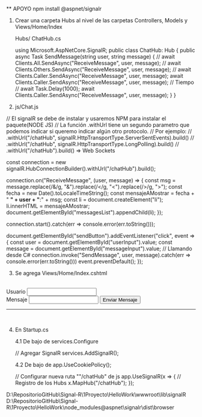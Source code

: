 ** APOYO
npm install @aspnet/signalr

1. Crear una carpeta Hubs al nivel de las carpetas Controllers, Models y Views/Home/Index
	
	Hubs/ ChatHub.cs
	
	using Microsoft.AspNetCore.SignalR;
	public class ChatHub: Hub
    {
        public async Task SendMessage(string user, string message)
        {
            // await Clients.All.SendAsync("ReceiveMessage", user, message);
            // await Clients.Others.SendAsync("ReceiveMessage", user, message);
            // await Clients.Caller.SendAsync("ReceiveMessage", user, message);
            await Clients.Caller.SendAsync("ReceiveMessage", user, message);
            // Tiempo
            // await Task.Delay(1000);
            await Clients.Caller.SendAsync("ReceiveMessage", user, message);
        }
    }

2. js/Chat.js
			
// El signalR se debe de instalar y usaremos NPM para instalar el paquete(NODE JS)
// La función .withUrl tiene un segundo parametro que podemos indicar si queremo indicar algún otro protocolo. 
// Por ejemplo: 
//    .withUrl("/chatHub", signalR.HttpTransportType.ServerSentEvents).build()
//    .withUrl("/chatHub", signalR.HttpTransportType.LongPolling).build()
//    .withUrl("/chatHub").build() => Web Sockets

const connection = new signalR.HubConnectionBuilder().withUrl("/chatHub").build();

connection.on("ReceiveMessage", (user, message) => {
    const msg = message.replace(/&/g, "&amp;").replace(/</g, "&lt;").replace(/>/g, "&gt;");
    const fecha = new Date().toLocaleTimeString();
    const mensajeAMostrar = fecha + " <strong>" + user + "</strong>:" + msg;
    const li = document.createElement("li");
    li.innerHTML = mensajeAMostrar;
    document.getElementById("messagesList").appendChild(li);
});

connection.start().catch(err => console.error(err.toString()));

document.getElementById("sendButton").addEventListener("click", event => {
    const user = document.getElementById("userInput").value;
    const message = document.getElementById("messageInput").value;
    // Llamando desde C#
    connection.invoke("SendMessage", user, message).catch(err => console.error(err.toString()))
    event.preventDefault();
});

3. Se agrega Views/Home/Index.cshtml
<div class="row">
    <div class="col-6">&nbsp;</div>
    <div class="col-6">
        Usuario <input type="text" id="userInput" />
        <br />
        Mensaje <input type="text" id="messageInput" />
        <input type="button" id="sendButton" value="Enviar Mensaje" />
    </div>
</div>

<div class="row">
    <div class="col-12">
        <hr />
    </div>
</div>

<div class="row">
    <div class="col-6">&nbsp;</div>
    <div class="col-6">
        <ul id="messagesList"></ul>
    </div>
</div>


<script src="~/lib/signalR/signalr.js"></script>
<script src="~/js/chat.js"></script>

4. En Startup.cs

	4.1 De bajo de services.Configure<CookiePolicyOptions>
	
	// Agregar SignalR
    services.AddSignalR();
	
	4.2 De bajo de app.UseCookiePolicy();
	
	// Configurar nueva ruta ""/chatHub" de js
	app.UseSignalR(x =>
	{
		// Registro de los Hubs
		x.MapHub<ChatHub>("/chatHub");
	});

D:\RepositorioGitHub\Signal-R\1Proyecto\HelloWork\wwwroot\lib\signalR
D:\RepositorioGitHub\Signal-R\1Proyecto\HelloWork\node_modules\@aspnet\signalr\dist\browser